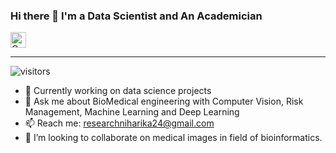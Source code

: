 ### Hi there 👋 I'm a Data Scientist and An Academician 
<img
  src="https://raw.githubusercontent.com/Tarikul-Islam-Anik/Microsoft-Teams-Animated-Emojis/master/Emojis/Smilies/Cat%20with%20Tears%20of%20Joy.png"
  alt="Cat with Tears of Joy"
  width="25"
  height="25"
/>
________________________________________________________________________________________________________________________________________________

 ![visitors](https://visitor-badge.glitch.me/badge?page_id=page.id&left_color=blue&right_color=yellow)

- 🌱 Currently working on data science projects 
- 💬 Ask me about BioMedical engineering with Computer Vision, Risk Management, Machine Learning and Deep Learning
- 📫 Reach me: researchniharika24@gmail.com
- 👯 I’m looking to collaborate on medical images in field of bioinformatics.
